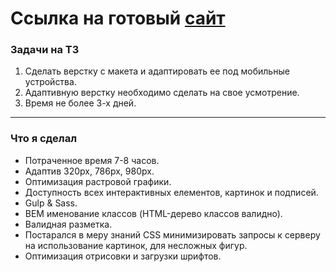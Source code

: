 # Ссылка на готовый [сайт](https://shramkoweb.github.io/Everad__test)

### Задачи на ТЗ
1. Сделать верстку с макета и адаптировать ее под мобильные устройства.
2. Адаптивную верстку необходимо сделать на свое усмотрение.
3. Время не более 3-х дней.
***
### Что я сделал
- Потраченное время 7-8 часов.
- Адаптив 320px, 786px, 980px.
- Оптимизация растровой графики.
- Доступность всех интерактивных елементов, картинок и подписей.
- Gulp & Sass.
- BEM именование классов (HTML-дерево классов валидно).
- Валидная разметка.
- Постарался в меру знаний CSS минимизировать запросы к серверу на использование картинок, для несложных фигур.
- Оптимизация отрисовки и загрузки шрифтов.
